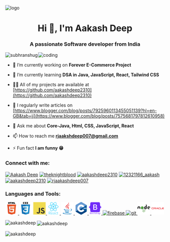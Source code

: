 ![logo](https://user-images.githubusercontent.com/63905637/145709095-4f7e73cb-e52e-44fa-99a5-58a96ac4ff0c.gif)
<h1 align="center">Hi 👋, I'm Aakash Deep</h1>
<h3 align="center">A passionate Software developer from India</h3>
<img src="https://user-images.githubusercontent.com/55389276/140866485-8fb1c876-9a8f-4d6a-98dc-08c4981eaf70.gif" alt="coding" align = "right" width="400px">

<p align="left"> <img src="https://komarev.com/ghpvc/?username=subhranshug&label=Profile%20views&color=0e75b6&style=flat" alt="subhranshug" /> </p>

- 🔭 I’m currently working on **Forever E-Commerce Project**

- 🌱 I’m currently learning **DSA in Java, JavaScript, React, Tailwind CSS**

- 👨‍💻 All of my projects are available at [https://github.com/aakashdeep2310](https://github.com/aakashdeep2310)

- 📝 I regularly write articles on [https://www.blogger.com/blog/posts/7925960113455051139?hl=en-GB&tab=jj](https://www.blogger.com/blog/posts/7575681797812610958)

- 💬 Ask me about **Core-Java, Html, CSS, JavaScript, React**

- 📫 How to reach me **rjaakshdeep007@gmail.com**

- ⚡ Fun fact **I am funny 😁**

<h3 align="left">Connect with me: </h3>
<p align="left">
<a href="https://linkedin.com/in/deepaakash" target="blank"><img align="center" src="https://raw.githubusercontent.com/rahuldkjain/github-profile-readme-generator/master/src/images/icons/Social/linked-in-alt.svg" alt="Aakash Deep" height="30" width="40" /></a>
<a href="https://instagram.com/theknightblood" target="blank"><img align="center" src="https://raw.githubusercontent.com/rahuldkjain/github-profile-readme-generator/master/src/images/icons/Social/instagram.svg" alt="theknightblood" height="30" width="40" /></a>
<a href="https://www.codechef.com/users/aakashdeep2310" target="blank"><img align="center" src="https://cdn.jsdelivr.net/npm/simple-icons@3.1.0/icons/codechef.svg" alt="aakashdeep2310" height="30" width="40" /></a>
<a href="https://www.hackerrank.com/12321166_aakash" target="blank"><img align="center" src="https://raw.githubusercontent.com/rahuldkjain/github-profile-readme-generator/master/src/images/icons/Social/hackerrank.svg" alt="12321166_aakash" height="30" width="40" /></a>
<a href="https://www.leetcode.com/aakashdeep2310/" target="blank"><img align="center" src="https://raw.githubusercontent.com/rahuldkjain/github-profile-readme-generator/master/src/images/icons/Social/leet-code.svg" alt="aakashdeep2310" height="30" width="40" /></a>
<a href="https://auth.geeksforgeeks.org/user/rjaakashdeep007/" target="blank"><img align="center" src="https://raw.githubusercontent.com/rahuldkjain/github-profile-readme-generator/master/src/images/icons/Social/geeks-for-geeks.svg" alt="rjaakashdeep007" height="30" width="40" /></a>
</p>

<h3 align="left">Languages and Tools:</h3>
<p align="left">

<a href="https://www.w3.org/html/" target="_blank" rel="noreferrer"> <img src="https://raw.githubusercontent.com/devicons/devicon/master/icons/html5/html5-original-wordmark.svg" alt="html5" width="40" height="40"/> </a> </a> <a href="https://www.w3schools.com/css/" target="_blank" rel="noreferrer"> <img src="https://raw.githubusercontent.com/devicons/devicon/master/icons/css3/css3-original-wordmark.svg" alt="css3" width="40" height="40"/></a> <a href="https://developer.mozilla.org/en-US/docs/Web/JavaScript" target="_blank" rel="noreferrer"> <img src="https://raw.githubusercontent.com/devicons/devicon/master/icons/javascript/javascript-original.svg" alt="javascript" width="40" height="40"/> </a><a href="https://reactjs.org/" target="_blank" rel="noreferrer"> <img src="https://raw.githubusercontent.com/devicons/devicon/master/icons/react/react-original-wordmark.svg" alt="react" width="40" height="40"/> </a> <a href="https://www.java.com" target="_blank" rel="noreferrer"> <img src="https://raw.githubusercontent.com/devicons/devicon/master/icons/java/java-original.svg" alt="java" width="40" height="40"/> </a><a href="https://www.w3schools.com/cpp/" target="_blank" rel="noreferrer"> <img src="https://raw.githubusercontent.com/devicons/devicon/master/icons/cplusplus/cplusplus-original.svg" alt="cplusplus" width="40" height="40"/> <a href="https://getbootstrap.com" target="_blank" rel="noreferrer"> <img src="https://raw.githubusercontent.com/devicons/devicon/master/icons/bootstrap/bootstrap-plain-wordmark.svg" alt="bootstrap" width="40" height="40"/> </a><a href="https://firebase.google.com/" target="_blank" rel="noreferrer"> <img src="https://www.vectorlogo.zone/logos/firebase/firebase-icon.svg" alt="firebase" width="40" height="40"/> </a> <a href="https://git-scm.com/" target="_blank" rel="noreferrer"> <img src="https://www.vectorlogo.zone/logos/git-scm/git-scm-icon.svg" alt="git" width="40" height="40"/> </a> <a href="https://nodejs.org" target="_blank" rel="noreferrer"> <img src="https://raw.githubusercontent.com/devicons/devicon/master/icons/nodejs/nodejs-original-wordmark.svg" alt="nodejs" width="40" height="40"/> </a><a href="https://www.oracle.com/" target="_blank" rel="noreferrer"> <img src="https://raw.githubusercontent.com/devicons/devicon/master/icons/oracle/oracle-original.svg" alt="oracle" width="40" height="40"/> </a>
  
 

<p><img align="left" src="https://github-readme-stats.vercel.app/api/top-langs?username=aakashdeep2310&show_icons=true&locale=en&layout=compact" alt="aakashdeep" /></p>

<p>&nbsp;<img align="center" src="https://github-readme-stats.vercel.app/api?username=aakashdeep2310&show_icons=true&locale=en" alt="aakashdeep" /></p>

<p><img align="center" src="https://github-readme-streak-stats.herokuapp.com/?user=aakashdeep2310&" alt="aakashdeep" /></p>
